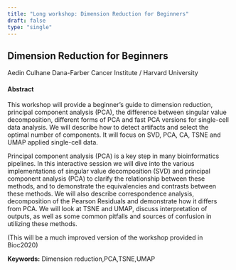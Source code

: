 ```yaml
---
title: "Long workshop: Dimension Reduction for Beginners"
draft: false
type: "single"
---
```


## Dimension Reduction for Beginners
Aedin Culhane
Dana-Farber Cancer Institute / Harvard University
#### Abstract

This workshop will provide a beginner’s guide to dimension reduction, principal component analysis (PCA), the difference between singular value decomposition, different forms of PCA and fast PCA versions for single-cell data analysis. We will describe how to detect artifacts and select the optimal number of components. It will focus on SVD, PCA, CA, TSNE and UMAP applied single-cell data.

Principal component analysis (PCA) is a key step in many bioinformatics pipelines. In this interactive session we will dive into the various implementations of singular value decomposition (SVD) and principal component analysis (PCA) to clarify the relationship between these methods, and to demonstrate the equivalencies and contrasts between these methods. We will also describe correspondence analysis, decomposition of the Pearson Residuals and demonstrate how it differs from PCA.  We will look at TSNE and UMAP,  discuss interpretation of outputs, as well as some common pitfalls and sources of confusion in utilizing these methods.

(This will be a much improved version of the workshop provided in Bioc2020)



**Keywords:** Dimension reduction,PCA,TSNE,UMAP
